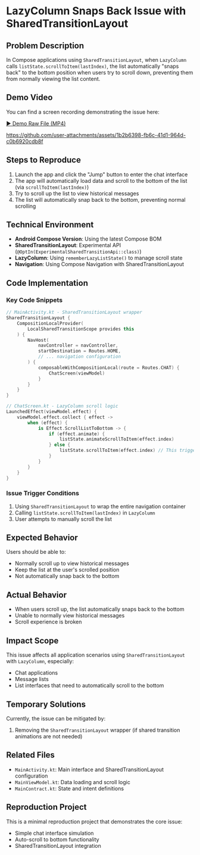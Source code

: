 # LazyColumn Snaps Back Issue with SharedTransitionLayout

## Problem Description

In Compose applications using `SharedTransitionLayout`, when `LazyColumn` calls `listState.scrollToItem(lastIndex)`, the list automatically "snaps back" to the bottom position when users try to scroll down, preventing them from normally viewing the list content.

## Demo Video

You can find a screen recording demonstrating the issue here:

[▶️ Demo Raw File (MP4)](recorder/Screenrecorder-2025-07-28-20-41-00-442.mp4)

https://github.com/user-attachments/assets/1b2b6398-fb6c-41d1-964d-c0b6920cdb8f

## Steps to Reproduce

1. Launch the app and click the "Jump" button to enter the chat interface
2. The app will automatically load data and scroll to the bottom of the list (via `scrollToItem(lastIndex)`)
3. Try to scroll up the list to view historical messages
4. The list will automatically snap back to the bottom, preventing normal scrolling

## Technical Environment

- **Android Compose Version**: Using the latest Compose BOM
- **SharedTransitionLayout**: Experimental API (`@OptIn(ExperimentalSharedTransitionApi::class)`)
- **LazyColumn**: Using `rememberLazyListState()` to manage scroll state
- **Navigation**: Using Compose Navigation with SharedTransitionLayout

## Code Implementation

### Key Code Snippets

```kotlin
// MainActivity.kt - SharedTransitionLayout wrapper
SharedTransitionLayout {
    CompositionLocalProvider(
        LocalSharedTransitionScope provides this
    ) {
        NavHost(
            navController = navController,
            startDestination = Routes.HOME,
            // ... navigation configuration
        ) {
            composableWithCompositionLocal(route = Routes.CHAT) {
                ChatScreen(viewModel)
            }
        }
    }
}

// ChatScreen.kt - LazyColumn scroll logic
LaunchedEffect(viewModel.effect) {
    viewModel.effect.collect { effect ->
        when (effect) {
            is Effect.ScrollListToBottom -> {
                if (effect.animate) {
                    listState.animateScrollToItem(effect.index)
                } else {
                    listState.scrollToItem(effect.index) // This triggers the issue
                }
            }
        }
    }
}
```

### Issue Trigger Conditions

1. Using `SharedTransitionLayout` to wrap the entire navigation container
2. Calling `listState.scrollToItem(lastIndex)` in `LazyColumn`
3. User attempts to manually scroll the list

## Expected Behavior

Users should be able to:
- Normally scroll up to view historical messages
- Keep the list at the user's scrolled position
- Not automatically snap back to the bottom

## Actual Behavior

- When users scroll up, the list automatically snaps back to the bottom
- Unable to normally view historical messages
- Scroll experience is broken

## Impact Scope

This issue affects all application scenarios using `SharedTransitionLayout` with `LazyColumn`, especially:
- Chat applications
- Message lists
- List interfaces that need to automatically scroll to the bottom

## Temporary Solutions

Currently, the issue can be mitigated by:
1. Removing the `SharedTransitionLayout` wrapper (if shared transition animations are not needed)

## Related Files

- `MainActivity.kt`: Main interface and SharedTransitionLayout configuration
- `MainViewModel.kt`: Data loading and scroll logic
- `MainContract.kt`: State and intent definitions

## Reproduction Project

This is a minimal reproduction project that demonstrates the core issue:
- Simple chat interface simulation
- Auto-scroll to bottom functionality
- SharedTransitionLayout integration